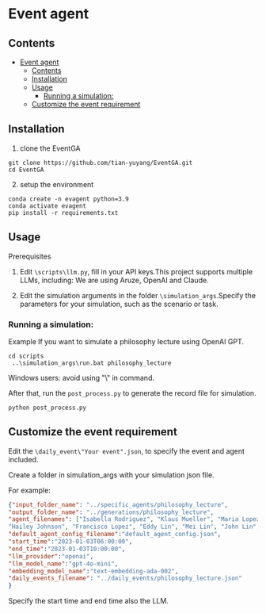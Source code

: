 # Event agent


## Contents

- [Event agent](#event-agent)
  - [Contents](#contents)
  - [Installation](#installation)
  - [Usage](#usage)
    - [Running a simulation:](#running-a-simulation)
  - [Customize the event requirement](#customize-the-event-requirement)




## Installation


1. clone the EventGA
```
git clone https://github.com/tian-yuyang/EventGA.git
cd EventGA
```

2. setup the environment
```
conda create -n evagent python=3.9
conda activate evagent
pip install -r requirements.txt
```

## Usage


Prerequisites

1. Edit ```\scripts\llm.py```, fill in your API keys.This project supports multiple LLMs, including: We are using Aruze, OpenAI and Claude.

2. Edit the simulation arguments in the folder ```\simulation_args```.Specify the parameters for your simulation, such as the scenario or task.

### Running a simulation:

Example
If you want to simulate a philosophy lecture using OpenAI GPT.

```
cd scripts
 ..\simulation_args\run.bat philosophy_lecture
```

Windows users: avoid using "\\" in command.

After that, run the ```post_process.py``` to generate the record file for simulation.

```
python post_process.py 
```

## Customize the event requirement

Edit the ```\daily_event\"Your event".json```, to specify the event and agent included.

Create a folder in simulation_args with your simulation json file.

For example:

```json
{"input_folder_name": "../specific_agents/philosophy_lecture",
"output_folder_name": "../generations/philosophy_lecture",
"agent_filenames": ["Isabella Rodriguez", "Klaus Mueller", "Maria Lopez", "Ayesha Khan", 
"Hailey Johnson", "Francisco Lopez", "Eddy Lin", "Mei Lin", "John Lin", "Wolfgang Schulz", "Sam Moore", "Arthur Burton", "Carmen Ortiz", "Ryan Park", "Tamara Taylor"],
"default_agent_config_filename":"default_agent_config.json",
"start_time":"2023-01-03T06:00:00",
"end_time":"2023-01-03T10:00:00",
"llm_provider":"openai",
"llm_model_name":"gpt-4o-mini",
"embedding_model_name":"text-embedding-ada-002",
"daily_events_filename": "../daily_events/philosophy_lecture.json"
}
```

Specify the start time and end time also the LLM.